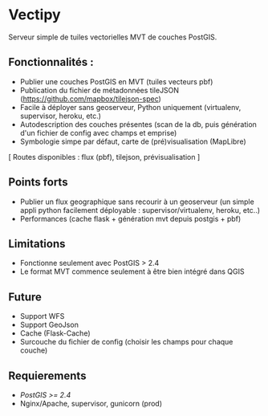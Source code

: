 # Vectipy

Serveur simple de tuiles vectorielles MVT de couches PostGIS.

## Fonctionnalités :

- Publier une couches PostGIS en MVT (tuiles vecteurs pbf)
- Publication du fichier de métadonnées tileJSON (https://github.com/mapbox/tilejson-spec)
- Facile à déployer sans geoserveur, Python uniquement (virtualenv, supervisor, heroku, etc.)
- Autodescription des couches présentes (scan de la db, puis génération d'un fichier de config avec champs et emprise)
- Symbologie simpe par défaut, carte de (pré)visualisation (MapLibre)

[ Routes disponibles : flux (pbf), tilejson, prévisualisation ]


## Points forts
- Publier un flux geographique sans recourir à un geoserveur (un simple appli python facilement déployable : supervisor/virtualenv, heroku, etc..)
- Performances (cache flask + génération mvt depuis postgis + pbf)


## Limitations
- Fonctionne seulement avec PostGIS > 2.4
- Le format MVT commence seulement à être bien intégré dans QGIS


## Future
- Support WFS
- Support GeoJson
- Cache (Flask-Cache)
- Surcouche du fichier de config (choisir les champs pour chaque couche)

## Requierements
- *PostGIS >= 2.4*
- Nginx/Apache, supervisor, gunicorn (prod)
